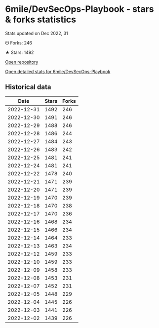 # 6mile/DevSecOps-Playbook - stars & forks statistics

Stats updated on Dec 2022, 31

☋ Forks: 246

★ Stars: 1492

[Open repository](https://github.com/6mile/DevSecOps-Playbook)

[Open detailed stats for 6mile/DevSecOps-Playbook](https://reviewgithub.com/rep/6mile/DevSecOps-Playbook)

## Historical data
| Date | Stars | Forks |
|------|-------|-------|
| 2022-12-31 | 1492 | 246 | 
| 2022-12-30 | 1491 | 246 | 
| 2022-12-29 | 1488 | 246 | 
| 2022-12-28 | 1486 | 244 | 
| 2022-12-27 | 1484 | 243 | 
| 2022-12-26 | 1483 | 242 | 
| 2022-12-25 | 1481 | 241 | 
| 2022-12-24 | 1481 | 241 | 
| 2022-12-22 | 1478 | 240 | 
| 2022-12-21 | 1471 | 239 | 
| 2022-12-20 | 1471 | 239 | 
| 2022-12-19 | 1470 | 239 | 
| 2022-12-18 | 1470 | 238 | 
| 2022-12-17 | 1470 | 236 | 
| 2022-12-16 | 1468 | 234 | 
| 2022-12-15 | 1466 | 234 | 
| 2022-12-14 | 1464 | 233 | 
| 2022-12-13 | 1463 | 234 | 
| 2022-12-12 | 1459 | 233 | 
| 2022-12-10 | 1459 | 233 | 
| 2022-12-09 | 1458 | 233 | 
| 2022-12-08 | 1453 | 231 | 
| 2022-12-07 | 1452 | 231 | 
| 2022-12-05 | 1448 | 229 | 
| 2022-12-04 | 1445 | 226 | 
| 2022-12-03 | 1441 | 226 | 
| 2022-12-02 | 1439 | 226 | 

